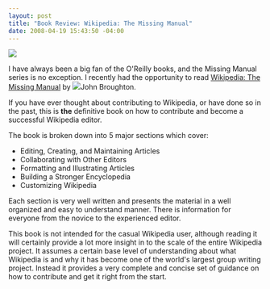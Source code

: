 ```yaml
---
layout: post
title: "Book Review: Wikipedia: The Missing Manual"
date: 2008-04-19 15:43:50 -04:00
---
```


![](http://gwb.blob.core.windows.net/sdorman/WindowsLiveWriter/BookReviewWikipediaTheMissingManual_DA67/41xTiVltdLL__SL500_AA240__3.jpg)  

I have always been a big fan of the O'Reilly books, and the Missing Manual series is no exception. I recently had the opportunity to read [Wikipedia: The Missing Manual](http://www.amazon.com/gp/redirect.html?ie=UTF8&location=http%3A%2F%2Fwww.amazon.com%2FWikipedia-Missing-Manual-John-Broughton%2Fdp%2F0596515162%3Fie%3DUTF8%26s%3Dbooks%26qid%3D1208633454%26sr%3D8-1&tag=scotdorm-20&linkCode=ur2&camp=1789&creative=9325) by ![](http://www.assoc-amazon.com/e/ir?t=scotdorm-20&l=ur2&o=1)John Broughton.

If you have ever thought about contributing to Wikipedia, or have done so in the past, this is **the** definitive book on how to contribute and become a successful Wikipedia editor.

The book is broken down into 5 major sections which cover:

*   Editing, Creating, and Maintaining Articles
*   Collaborating with Other Editors
*   Formatting and Illustrating Articles
*   Building a Stronger Encyclopedia
*   Customizing Wikipedia  

Each section is very well written and presents the material in a well organized and easy to understand manner. There is information for everyone from the novice to the experienced editor.

This book is not intended for the casual Wikipedia user, although reading it will certainly provide a lot more insight in to the scale of the entire Wikipedia project. It assumes a certain base level of understanding about what Wikipedia is and why it has become one of the world's largest group writing project. Instead it provides a very complete and concise set of guidance on how to contribute and get it right from the start.
